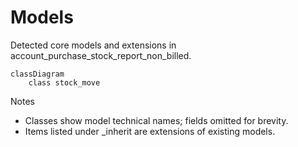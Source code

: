 # Models

Detected core models and extensions in account_purchase_stock_report_non_billed.

```mermaid
classDiagram
    class stock_move
```

Notes
- Classes show model technical names; fields omitted for brevity.
- Items listed under _inherit are extensions of existing models.
